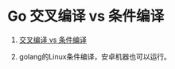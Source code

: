 # Go 交叉编译 vs 条件编译

1. [交叉编译 vs 条件编译](https://www.gitdig.com/go-compatible/)

2. golang的Linux条件编译，安卓机器也可以运行。

